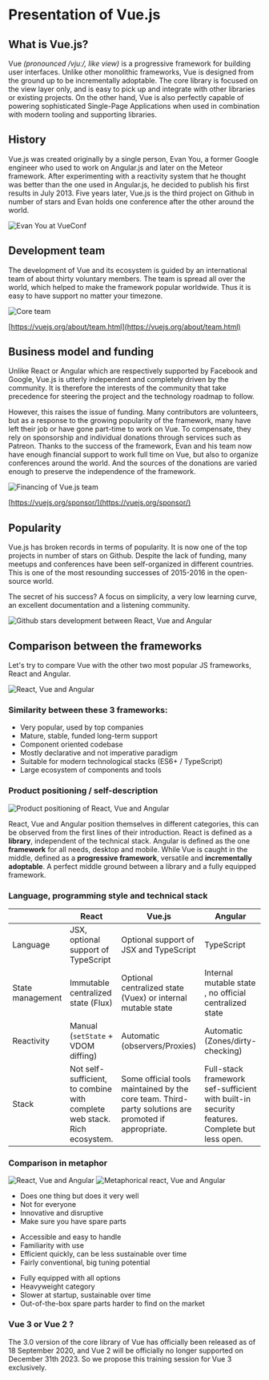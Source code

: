 # Presentation of Vue.js

## What is Vue.js?

Vue _(pronounced /vjuː/, like view)_ is a progressive framework for building user interfaces. Unlike other monolithic frameworks, Vue is designed from the ground up to be incrementally adoptable. The core library is focused on the view layer only, and is easy to pick up and integrate with other libraries or existing projects. On the other hand, Vue is also perfectly capable of powering sophisticated Single-Page Applications when used in combination with modern tooling and supporting libraries.

## History

Vue.js was created originally by a single person, Evan You, a former Google engineer who used to work on Angular.js and later on the Meteor framework. After experimenting with a reactivity system that he thought was better than the one used in Angular.js, he decided to publish his first results in July 2013. Five years later, Vue.js is the third project on Github in number of stars and Evan holds one conference after the other around the world.

![Evan You at VueConf](../assets/evanyou.jpg)

## Development team

The development of Vue and its ecosystem is guided by an international team of about thirty voluntary members. The team is spread all over the world, which helped to make the framework popular worldwide. Thus it is easy to have support no matter your timezone.

![Core team](../assets/team.jpg)

[https://vuejs.org/about/team.html](https://vuejs.org/about/team.html)

## Business model and funding

Unlike React or Angular which are respectively supported by Facebook and Google, Vue.js is utterly independent and completely driven by the community. It is therefore the interests of the community that take precedence for steering the project and the technology roadmap to follow.

However, this raises the issue of funding. Many contributors are volunteers, but as a response to the growing popularity of the framework, many have left their job or have gone part-time to work on Vue. To compensate, they rely on sponsorship and individual donations through services such as Patreon. Thanks to the success of the framework, Evan and his team now have enough financial support to work full time on Vue, but also to organize conferences around the world. And the sources of the donations are varied enough to preserve the independence of the framework.

![Financing of Vue.js team](../assets/financement.jpg)

[https://vuejs.org/sponsor/](https://vuejs.org/sponsor/)

## Popularity

Vue.js has broken records in terms of popularity. It is now one of the top projects in number of stars on Github. Despite the lack of funding, many meetups and conferences have been self-organized in different countries. This is one of the most resounding successes of 2015-2016 in the open-source world.

The secret of his success? A focus on simplicity, a very low learning curve, an excellent documentation and a listening community.

![Github stars development between React, Vue and Angular](../assets/popularite.jpg)

## Comparison between the frameworks

Let's try to compare Vue with the other two most popular JS frameworks, React and Angular.

![React, Vue and Angular](../assets/react-vue-angular.jpg)

### Similarity between these 3 frameworks:

- Very popular, used by top companies
- Mature, stable, funded long-term support
- Component oriented codebase
- Mostly declarative and not imperative paradigm
- Suitable for modern technological stacks (ES6+ / TypeScript)
- Large ecosystem of components and tools

### Product positioning / self-description

![Product positioning of React, Vue and Angular](../assets/autodescription.jpg)

React, Vue and Angular position themselves in different categories, this can be observed from the first lines of their introduction. React is defined as a **library**, independent of the technical stack. Angular is defined as the one **framework** for all needs, desktop and mobile. While Vue is caught in the middle, defined as a **progressive framework**, versatile and **incrementally adoptable**. A perfect middle ground between a library and a fully equipped framework.

### Language, programming style and technical stack

|                  | React                                                                    | Vue.js                                                                                              | Angular                                                                                      |
| ---------------- | ------------------------------------------------------------------------ | --------------------------------------------------------------------------------------------------- | -------------------------------------------------------------------------------------------- |
| Language         | JSX, optional support of TypeScript                                      | Optional support of JSX and TypeScript                                                              | TypeScript                                                                                   |
| State management | Immutable centralized state (Flux)                                       | Optional centralized state (Vuex) or internal mutable state                                         | Internal mutable state , no official centralized state                                       |
| Reactivity       | Manual (`setState` + VDOM diffing)                                       | Automatic (observers/Proxies)                                                                       | Automatic (Zones/dirty-checking)                                                             |
| Stack            | Not self-sufficient, to combine with complete web stack. Rich ecosystem. | Some official tools maintained by the core team. Third-party solutions are promoted if appropriate. | Full-stack framework sef-sufficient with built-in security features. Complete but less open. |

### Comparison in metaphor

![React, Vue and Angular](../assets/react-vue-angular.jpg)
![Metaphorical react, Vue and Angular](../assets/react-vue-angular-metaphore.jpg)

<div class="cols">
<div class="col">

- Does one thing but does it very well
- Not for everyone
- Innovative and disruptive
- Make sure you have spare parts

</div>
<div class="col">

- Accessible and easy to handle
- Familiarity with use
- Efficient quickly, can be less sustainable over time
- Fairly conventional, big tuning potential

</div>
<div class="col">

- Fully equipped with all options
- Heavyweight category
- Slower at startup, sustainable over time
- Out-of-the-box spare parts harder to find on the market

</div>
</div>

### Vue 3 or Vue 2 ?

The 3.0 version of the core library of Vue has officially been released as of 18 September 2020, and Vue 2 will be officially no longer supported on December 31th 2023. So we propose this training session for Vue 3 exclusively.
